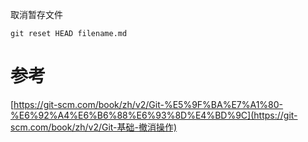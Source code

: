 取消暂存文件

```shell
git reset HEAD filename.md
```





# 参考

[https://git-scm.com/book/zh/v2/Git-%E5%9F%BA%E7%A1%80-%E6%92%A4%E6%B6%88%E6%93%8D%E4%BD%9C](https://git-scm.com/book/zh/v2/Git-基础-撤消操作)

